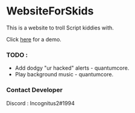 # WebsiteForSkids
This is a website to troll Script kiddies with.

Click [here](http://tutorialsforhacking.rf.gd/) for a demo. 

### TODO : 
- Add dodgy "ur hacked" alerts - quantumcore.
- Play background music - quantumcore.

### Contact Developer
Discord : Incognitus2#1994
